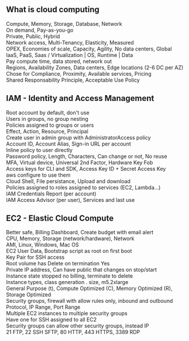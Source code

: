 ## What is cloud computing
Compute, Memory, Storage, Database, Network  
On demand, Pay-as-you-go  
Private, Public, Hybrid  
Network access, Multi-Tenancy, Elasticity, Measured  
OPEX, Economies of scale, Capacity, Agility, No data centers, Global  
IaaS, PaaS, Saas / Virtualization | OS, Runtime | Data  
Pay compute time, data stored, network out  
Regions, Availability Zones, Data centers, Edge locations (2-6 DC per AZ)  
Chose for Compliance, Proximity, Available services, Pricing  
Shared Responsability Principle, Acceptable Use Policy  

## IAM - Identity and Access Management
Root account by default, don't use  
Users in groups, no group nesting  
Policies assigned to groups or users  
Effect, Action, Resource, Principal  
Create user in admin group with AdministratorAccess policy  
Account ID, Account Alias, Sign-in URL per account  
Inline policy to user directly  
Password policy, Length, Characters, Can change or not, No reuse  
MFA, Virtual device, Universal 2nd Factor, Hardware Key Fob  
Access keys for CLI and SDK, Access Key ID + Secret Access Key  
aws configure to use them  
Cloud Shell, File persistance, Upload and download  
Policies assigned to roles assigned to services (EC2, Lambda...)  
IAM Credentials Report (per account)  
IAM Access Advisor (per user), Services and last use  

## EC2 - Elastic Cloud Compute
Better safe, Billing Dashboard, Create budget with email alert  
CPU, Memory, Storage (network/hardware), Network  
AMI, Linux, Windows, Mac OS  
EC2 User Data, Bootstrap script as root on first boot  
Key Pair for SSH access  
Root volume has Delete on termination Yes  
Private IP address, Can have public that changes on stop/start  
Instance state stopped no billing, terminate to delete  
Instance types, class generation . size, m5.2xlarge  
General Purpose (t), Compute Optimized (C), Memory Optimized (R), Storage Optimized  
Security groups, firewall with allow rules only, inbound and outbound  
Protocol, IP Range, Port Range  
Multiple EC2 instances to multiple security groups  
Have one for SSH assigned to all EC2  
Security groups can allow other security groups, instead IP  
21 FTP, 22 SSH SFTP, 80 HTTP, 443 HTTPS, 3389 RDP   
